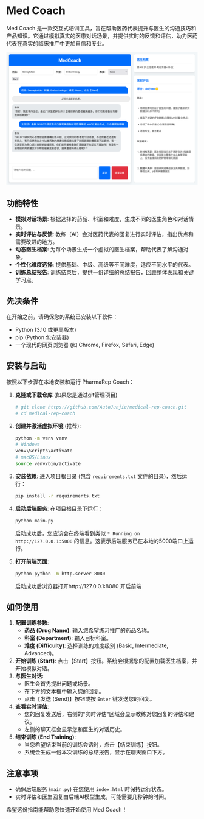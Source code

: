 # Med Coach

Med Coach 是一款交互式培训工具，旨在帮助医药代表提升与医生的沟通技巧和产品知识。它通过模拟真实的医患对话场景，并提供实时的反馈和评估，助力医药代表在真实的临床推广中更加自信和专业。

![PharmaRep Coach Demo](assets/demo.png)

## 功能特性

*   **模拟对话场景**: 根据选择的药品、科室和难度，生成不同的医生角色和对话情景。
*   **实时评估与反馈**: 教练（AI）会对医药代表的回复进行实时评估，指出优点和需要改进的地方。
*   **动态医生档案**: 为每个场景生成一个虚拟的医生档案，帮助代表了解沟通对象。
*   **个性化难度选择**: 提供基础、中级、高级等不同难度，适应不同水平的代表。
*   **训练总结报告**: 训练结束后，提供一份详细的总结报告，回顾整体表现和关键学习点。

## 先决条件

在开始之前，请确保您的系统已安装以下软件：

*   Python (3.10 或更高版本)
*   pip (Python 包安装器)
*   一个现代的网页浏览器 (如 Chrome, Firefox, Safari, Edge)

## 安装与启动

按照以下步骤在本地安装和运行 PharmaRep Coach：

1.  **克隆或下载仓库** (如果您是通过git管理项目)
    ```bash
    # git clone https://github.com/AutoJunjie/medical-rep-coach.git
    # cd medical-rep-coach
    ```

2.  **创建并激活虚拟环境** (推荐):
    ```bash
    python -m venv venv
    # Windows
    venv\Scripts\activate
    # macOS/Linux
    source venv/bin/activate
    ```

3.  **安装依赖**:
    进入项目根目录 (包含 `requirements.txt` 文件的目录)，然后运行：
    ```bash
    pip install -r requirements.txt
    ```

4.  **启动后端服务**:
    在项目根目录下运行：
    ```bash
    python main.py
    ```
    启动成功后，您应该会在终端看到类似 `* Running on http://127.0.0.1:5000` 的信息。这表示后端服务已在本地的5000端口上运行。

5.  **打开前端页面**:
    ```bash
    python python -m http.server 8080
    ```
    启动成功后浏览器打开http://127.0.0.1:8080 开启前端

## 如何使用

1.  **配置训练参数**:
    *   **药品 (Drug Name)**: 输入您希望练习推广的药品名称。
    *   **科室 (Department)**: 输入目标科室。
    *   **难度 (Difficulty)**: 选择训练的难度级别 (Basic, Intermediate, Advanced)。
2.  **开始训练 (Start)**: 点击【Start】按钮。系统会根据您的配置加载医生档案，并开始模拟对话。
3.  **与医生对话**:
    *   医生会首先提出问题或场景。
    *   在下方的文本框中输入您的回复。
    *   点击【发送 (Send)】按钮或按 `Enter` 键发送您的回复。
4.  **查看实时评估**:
    *   您的回复发送后，右侧的"实时评估"区域会显示教练对您回复的评估和建议。
    *   左侧的聊天框会显示您和医生的对话历史。
5.  **结束训练 (End Training)**:
    *   当您希望结束当前的训练会话时，点击【结束训练】按钮。
    *   系统会生成一份本次训练的总结报告，显示在聊天窗口下方。

## 注意事项

*   确保后端服务 (`main.py`) 在您使用 `index.html` 时保持运行状态。
*   实时评估和医生回复由后端AI模型生成，可能需要几秒钟的时间。

希望这份指南能帮助您快速开始使用 Med Coach！ 